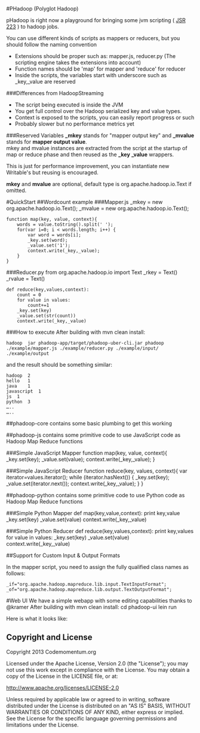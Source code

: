 #PHadoop (Polyglot Hadoop)

pHadoop is right now a playground for bringing some jvm scripting ( <a
        href="http://docs.oracle.com/javase/6/docs/technotes/guides/scripting/index.html">JSR 223</a> ) to hadoop jobs.


You can use different kinds of scripts as mappers or reducers, but you should follow the naming convention  

<ul>
    <li>Extensions should be proper such as: mapper.js, reducer.py (The scripting engine takes the extensions into account)</li>
    <li>Function names should be 'map' for mapper and 'reduce' for reducer</li>
    <li>Inside the scripts, the variables start with underscore such as _key,_value are reserved </li>
</ul>

###Differences from HadoopStreaming
<ul>
    <li>The script being executed is inside the JVM</li>
    <li>You get full control over the Hadoop serialized key and value types.</li>
    <li>Context is exposed to the scripts, you can easily report progress or such</li>
    <li>Probably slower but no performance metrics yet</li>
</ul>


###Reserved Variables
**_mkey** stands for "mapper output key" and  **_mvalue** stands for **mapper output value**. <br>
mkey and mvalue instances are extracted from the script at the startup of map or reduce phase and then reused as the **_key** **_value** wrappers. 

This is just for performance improvement, you can instantiate new Writable's but reusing is encouraged.

**mkey** and **mvalue** are optional, default type is org.apache.hadoop.io.Text if omitted.



#QuickStart
##Wordcount example
###Mapper.js
	_mkey = new org.apache.hadoop.io.Text();
	_mvalue = new org.apache.hadoop.io.Text();

	function map(key, value, context){
    	words = value.toString().split(' ');
    	for(var i=0; i < words.length; i++) {
        	var word = words[i];
        	_key.set(word);
        	_value.set('1');
        	context.write(_key,_value);
    	}
	}


###Reducer.py
	from org.apache.hadoop.io import Text
	_rkey = Text()
	_rvalue = Text()
	
	def reduce(key,values,context):
    	count = 0
    	for value in values:
        	count+=1
    	_key.set(key)
    	_value.set(str(count))
    	context.write(_key,_value)

###How to execute
After building with mvn clean install:

	hadoop  jar phadoop-app/target/phadoop-uber-cli.jar phadoop ./example/mapper.js ./example/reducer.py ./example/input/ ./example/output

and the result should be something similar:
	
	hadoop	2
	hello	1
	java	1
	javascript	1
	js	1
	python	3
	…..
	…..

##phadoop-core
contains some basic plumbing to get this working

##phadoop-js
contains some primitive code to use JavaScript code as Hadoop Map Reduce functions


###Simple JavaScript Mapper
	function map(key, value, context){
    	_key.set(key);
    	_value.set(value);
    	context.write(_key,_value);
	}

###Simple JavaScript Reducer
	function reduce(key, values, context){
    	var iterator=values.iterator();
    	while (iterator.hasNext()) {
        	_key.set(key);
        	_value.set(iterator.next());
        	context.write(_key,_value);
    	}
	}



##phadoop-python
contains some primitive code to use Python code as Hadoop Map Reduce functions


###Simple Python Mapper
	def map(key,value,context):
    	print key,value
    	_key.set(key)
    	_value.set(value)
    	context.write(_key,_value)

###Simple Python Reducer
	def reduce(key,values,context):
    	print key,values
    	for value in values:
        	_key.set(key)
        	_value.set(value)
        	context.write(_key,_value)

##Support for Custom Input & Output Formats

In the mapper script, you need to assign the fully qualified class names as follows:

	_if="org.apache.hadoop.mapreduce.lib.input.TextInputFormat";
	_of="org.apache.hadoop.mapreduce.lib.output.TextOutputFormat";


#Web UI
We have a simple webapp with some editing capabilities thanks to @kramer
After building with mvn clean install:
        cd phadoop-ui
        lein run

Here is what it looks like:



Copyright and License
---------------------

Copyright 2013 Codemomentum.org

Licensed under the Apache License, Version 2.0 (the "License"); you may not use this work except in
compliance with the License. You may obtain a copy of the License in the LICENSE file, or at:

http://www.apache.org/licenses/LICENSE-2.0

Unless required by applicable law or agreed to in writing, software distributed under the License is
distributed on an "AS IS" BASIS, WITHOUT WARRANTIES OR CONDITIONS OF ANY KIND, either express or implied.
See the License for the specific language governing permissions and limitations under the License.
